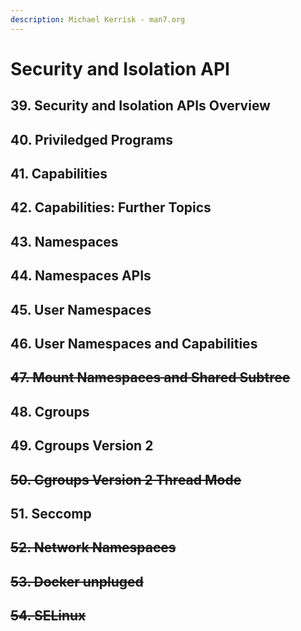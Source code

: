 ```yaml
---
description: Michael Kerrisk - man7.org
---
```


# Security and Isolation API

## 39. Security and Isolation APIs Overview

## 40. Priviledged Programs

## 41. Capabilities

## 42. Capabilities: Further Topics

## 43. Namespaces

## 44. Namespaces APIs

## 45. User Namespaces

## 46. User Namespaces and Capabilities

## ~~47. Mount Namespaces and Shared Subtree~~

## 48. Cgroups

## 49. Cgroups Version 2

## ~~50. Cgroups Version 2 Thread Mode~~

## 51. Seccomp

## ~~52. Network Namespaces~~

## ~~53. Docker unpluged~~

## ~~54. SELinux~~
